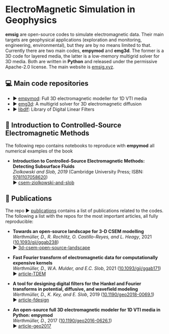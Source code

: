 # ElectroMagnetic Simulation in Geophysics

**emsig** are open-source codes to simulate electromagnetic data. Their main targets are geophysical applications (exploration and monitoring, engineering, environmental), but they are by no means limited to that. Currently there are two main codes, **empymod** and **emg3d**. The former is a 3D code for layered media, the latter is a low-memory multigrid solver for 3D media. Both are written in **Python** and released under the permissive Apache-2.0 license. The main website is [emsig.xyz](https://emsig.xyz).


## 💻 Main code repositories

- ▶️ [empymod](https://github.com/emsig/empymod): Full 3D electromagnetic modeller for 1D VTI media
- ▶️ [emg3d](https://github.com/emsig/emg3d): A multigrid solver for 3D electromagnetic diffusion
- ▶️ [libdlf](https://github.com/emsig/libdlf): Library of Digital Linear Filters


## 📖 Introduction to Controlled-Source Electromagnetic Methods

The following repo contains notebooks to reproduce with **empymod** all numerical examples of the book
- **Introduction to Controlled-Source Electromagnetic Methods: Detecting Subsurface Fluids**  
  *Ziolkowski and Slob, 2019* (Cambridge University Press; ISBN: [9781107058620](https://www.cambridge.org/9781107058620))  
  ▶️ [csem-ziolkowski-and-slob](https://github.com/emsig/csem-ziolkowski-and-slob)  


## 📄 Publications

The repo ▶️ [publications](https://github.com/emsig/publications) contains a list of publications related to the codes. The following a list with the repos for the most important articles, all fully reproducible:

- **Towards an open-source landscape for 3-D CSEM modelling**  
  *Werthmüller, D., R. Rochlitz, O. Castillo-Reyes, and L. Heagy*, 2021 ([10.1093/gji/ggab238](https://doi.org/10.1093/gji/ggab238))  
  ▶️ [3d-csem-open-source-landscape](https://github.com/emsig/3d-csem-open-source-landscape)

- **Fast Fourier transform of electromagnetic data for computationally expensive kernels**  
  *Werthmüller, D., W.A. Mulder, and E.C. Slob*, 2021 ([10.1093/gji/ggab171](https://doi.org/10.1093/gji/ggab171))  
  ▶️ [article-TDEM](https://github.com/emsig/article-TDEM)

- **A tool for designing digital filters for the Hankel and Fourier transforms in potential, diffusive, and wavefield modeling**  
  *Werthmüller, D., K. Key, and E. Slob*, 2019 ([10.1190/geo2018-0069.1](https://doi.org/10.1190/geo2018-0069.1))  
  ▶️ [article-fdesign](https://github.com/emsig/article-fdesign)

- **An open-source full 3D electromagnetic modeler for 1D VTI media in Python: empymod**  
  *Werthmüller, D.*, 2017 ([10.1190/geo2016-0626.1](https://doi.org/10.1190/geo2016-0626.1))  
  ▶️ [article-geo2017](https://github.com/emsig/article-geo2017)
